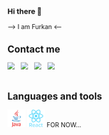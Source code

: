 ### Hi there 👋

--> I am Furkan <--

## Contact me
<p>
  <a href="mailto:furkan.iscn@gmail.com"><img width="30px" align="left" src="https://cdn.jsdelivr.net/npm/simple-icons@v3/icons/gmail.svg" /></a>
  <a href="mailto:furkan.iscn@outlook.com.tr"><img width="30px" align="left" src="https://cdn.jsdelivr.net/npm/simple-icons@v3/icons/microsoftoutlook.svg" /></a>
  <a href="https://linkedin.com/in/furkan-işcan-6b2298210/"><img width="30px" align="left" src="https://cdn.jsdelivr.net/npm/simple-icons@v3/icons/linkedin.svg" /></a>
 <a href="https://www.instagram.com/frkn_iscn/"><img width="30px" align="left" src="https://cdn.jsdelivr.net/npm/simple-icons@v3/icons/instagram.svg" /></a>


</p>

<br />
<br />

## Languages and tools
<p align="left">

  <img src="https://raw.githubusercontent.com/devicons/devicon/master/icons/java/java-original-wordmark.svg" width="40" height="40" />
  <img src="https://raw.githubusercontent.com/devicons/devicon/master/icons/react/react-original-wordmark.svg" width="40" height="40" />
                          FOR NOW...
</p>

